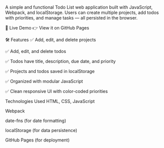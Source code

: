 A simple and functional Todo List web application built with JavaScript, Webpack, and localStorage. Users can create multiple projects, add todos with priorities, and manage tasks — all persisted in the browser.

🚀 Live Demo
👉 View it on GitHub Pages



🛠 Features
✅ Add, edit, and delete projects

✅ Add, edit, and delete todos

✅ Todos have title, description, due date, and priority

✅ Projects and todos saved in localStorage

✅ Organized with modular JavaScript

✅ Clean responsive UI with color-coded priorities

Technologies Used
HTML, CSS, JavaScript

Webpack

date-fns (for date formatting)

localStorage (for data persistence)

GitHub Pages (for deployment)